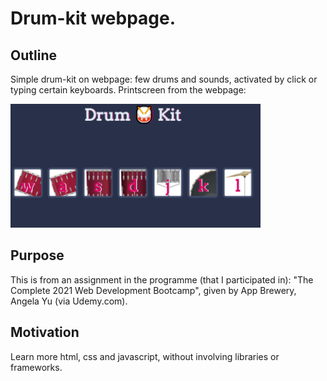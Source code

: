 # Drum-kit webpage. 

## Outline 
Simple drum-kit on webpage: few drums and sounds, activated by click or typing certain keyboards. Printscreen from the webpage:  

<img src="https://github.com/osho81/drums/blob/main/picDrums.PNG" alt="Pic from the game" width="400"/>

## Purpose
This is from an assignment in the programme (that I participated in): 
"The Complete 2021 Web Development Bootcamp", given by App Brewery, Angela Yu (via Udemy.com).

## Motivation
Learn more html, css and javascript, without involving libraries or frameworks. 
